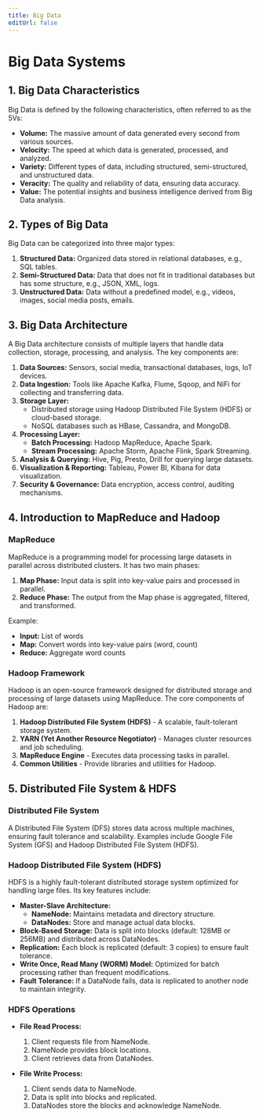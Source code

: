 ```yaml
---
title: Big Data
editUrl: false
---
```


# Big Data Systems

## 1. Big Data Characteristics

Big Data is defined by the following characteristics, often referred to as the 5Vs:

* **Volume:** The massive amount of data generated every second from various sources.
* **Velocity:** The speed at which data is generated, processed, and analyzed.
* **Variety:** Different types of data, including structured, semi-structured, and unstructured data.
* **Veracity:** The quality and reliability of data, ensuring data accuracy.
* **Value:** The potential insights and business intelligence derived from Big Data analysis.

## 2. Types of Big Data

Big Data can be categorized into three major types:

1. **Structured Data:** Organized data stored in relational databases, e.g., SQL tables.
2. **Semi-Structured Data:** Data that does not fit in traditional databases but has some structure, e.g., JSON, XML, logs.
3. **Unstructured Data:** Data without a predefined model, e.g., videos, images, social media posts, emails.

## 3. Big Data Architecture

A Big Data architecture consists of multiple layers that handle data collection, storage, processing, and analysis. The key components are:

1. **Data Sources:** Sensors, social media, transactional databases, logs, IoT devices.
2. **Data Ingestion:** Tools like Apache Kafka, Flume, Sqoop, and NiFi for collecting and transferring data.
3. **Storage Layer:**
   * Distributed storage using Hadoop Distributed File System (HDFS) or cloud-based storage.
   * NoSQL databases such as HBase, Cassandra, and MongoDB.
4. **Processing Layer:**
   * **Batch Processing:** Hadoop MapReduce, Apache Spark.
   * **Stream Processing:** Apache Storm, Apache Flink, Spark Streaming.
5. **Analysis & Querying:** Hive, Pig, Presto, Drill for querying large datasets.
6. **Visualization & Reporting:** Tableau, Power BI, Kibana for data visualization.
7. **Security & Governance:** Data encryption, access control, auditing mechanisms.

## 4. Introduction to MapReduce and Hadoop

### **MapReduce**

MapReduce is a programming model for processing large datasets in parallel across distributed clusters. It has two main phases:

1. **Map Phase:** Input data is split into key-value pairs and processed in parallel.
2. **Reduce Phase:** The output from the Map phase is aggregated, filtered, and transformed.

Example:

* **Input:** List of words
* **Map:** Convert words into key-value pairs (word, count)
* **Reduce:** Aggregate word counts

### **Hadoop Framework**

Hadoop is an open-source framework designed for distributed storage and processing of large datasets using MapReduce. The core components of Hadoop are:

1. **Hadoop Distributed File System (HDFS)** - A scalable, fault-tolerant storage system.
2. **YARN (Yet Another Resource Negotiator)** - Manages cluster resources and job scheduling.
3. **MapReduce Engine** - Executes data processing tasks in parallel.
4. **Common Utilities** - Provide libraries and utilities for Hadoop.

## 5. Distributed File System & HDFS

### **Distributed File System**

A Distributed File System (DFS) stores data across multiple machines, ensuring fault tolerance and scalability. Examples include Google File System (GFS) and Hadoop Distributed File System (HDFS).

### **Hadoop Distributed File System (HDFS)**

HDFS is a highly fault-tolerant distributed storage system optimized for handling large files. Its key features include:

* **Master-Slave Architecture:**
  * **NameNode:** Maintains metadata and directory structure.
  * **DataNodes:** Store and manage actual data blocks.
* **Block-Based Storage:** Data is split into blocks (default: 128MB or 256MB) and distributed across DataNodes.
* **Replication:** Each block is replicated (default: 3 copies) to ensure fault tolerance.
* **Write Once, Read Many (WORM) Model:** Optimized for batch processing rather than frequent modifications.
* **Fault Tolerance:** If a DataNode fails, data is replicated to another node to maintain integrity.

### **HDFS Operations**

* **File Read Process:**
  1. Client requests file from NameNode.
  2. NameNode provides block locations.
  3. Client retrieves data from DataNodes.

* **File Write Process:**
  1. Client sends data to NameNode.
  2. Data is split into blocks and replicated.
  3. DataNodes store the blocks and acknowledge NameNode.
